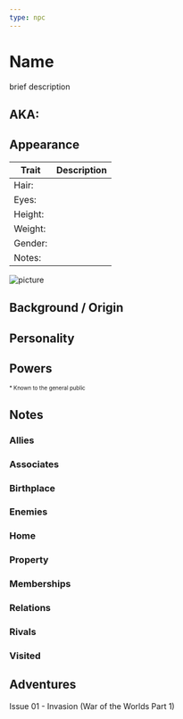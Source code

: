```yaml
---
type: npc
---
```

<!--
type: non-player-character
created-by:
-->

# Name

brief description

## AKA:

## Appearance
Trait | Description
-- | --
Hair: | 
Eyes: | 
Height: |
Weight: |
Gender: |
Notes: |
![picture](../images/image.jpg)

## Background / Origin

## Personality

## Powers

<sub><sup> * Known to the general public</sup></sub>

## Notes

### Allies

### Associates

### Birthplace

### Enemies

### Home

### Property

### Memberships

### Relations

### Rivals

### Visited

## Adventures
Issue 01 - Invasion (War of the Worlds Part 1)


<!-- GM Notes
[Hero Designer File](<>)
[pdf](<>)
-->